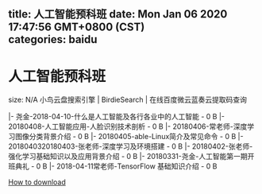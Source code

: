 
title: 人工智能预科班
date: Mon Jan 06 2020 17:47:56 GMT+0800 (CST)    
categories: baidu
---

# 人工智能预科班
size: N/A
 小鸟云盘搜索引擎 | BirdieSearch | 在线百度微云蓝奏云提取码查询
 
|- 尧金-2018-04-10-什么是人工智能及各行各业中的人工智能 - 0 B
|- 20180408-人工智能应用-人脸识别技术剖析 - 0 B
|- 20180406-常老师-深度学习图像分类背景介绍 - 0 B
|- 20180405-able-Linux简介及常见命令 - 0 B
|- 2018040320180403-张老师-深度学习及环境搭建 - 0 B
|- 20180402-张老师-强化学习基础知识以及应用背景介绍 - 0 B
|- 20180331-尧金-人工智能第一期开班典礼 - 0 B
|- 2018-04-11常老师-TensorFlow 基础知识介绍 - 0 B

[How to download](https://bpcam.bemobtrk.com/go/2ceec3aa-1ca2-46d6-b9ff-aaa5c184517c?jno=559)